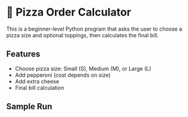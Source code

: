 # 🍕 Pizza Order Calculator

This is a beginner-level Python program that asks the user to choose a pizza size and optional toppings, then calculates the final bill.

## Features

- Choose pizza size: Small (S), Medium (M), or Large (L)
- Add pepperoni (cost depends on size)
- Add extra cheese
- Final bill calculation

## Sample Run

